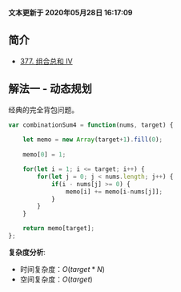 **文本更新于 2020年05月28日 16:17:09**
## 简介
- [377. 组合总和 Ⅳ](https://leetcode-cn.com/problems/combination-sum-iv/)

## 解法一 - 动态规划
经典的完全背包问题。

```javascript
var combinationSum4 = function(nums, target) {
    
    let memo = new Array(target+1).fill(0);
    
    memo[0] = 1;

    for(let i = 1; i <= target; i++) {
        for(let j = 0; j < nums.length; j++) {
            if(i - nums[j] >= 0) {
                memo[i] += memo[i-nums[j]]; 
            }
        }
    }

    return memo[target];
};
```
**复杂度分析**:
- 时间复杂度：$O(target * N)$
- 空间复杂度：$O(target)$
  